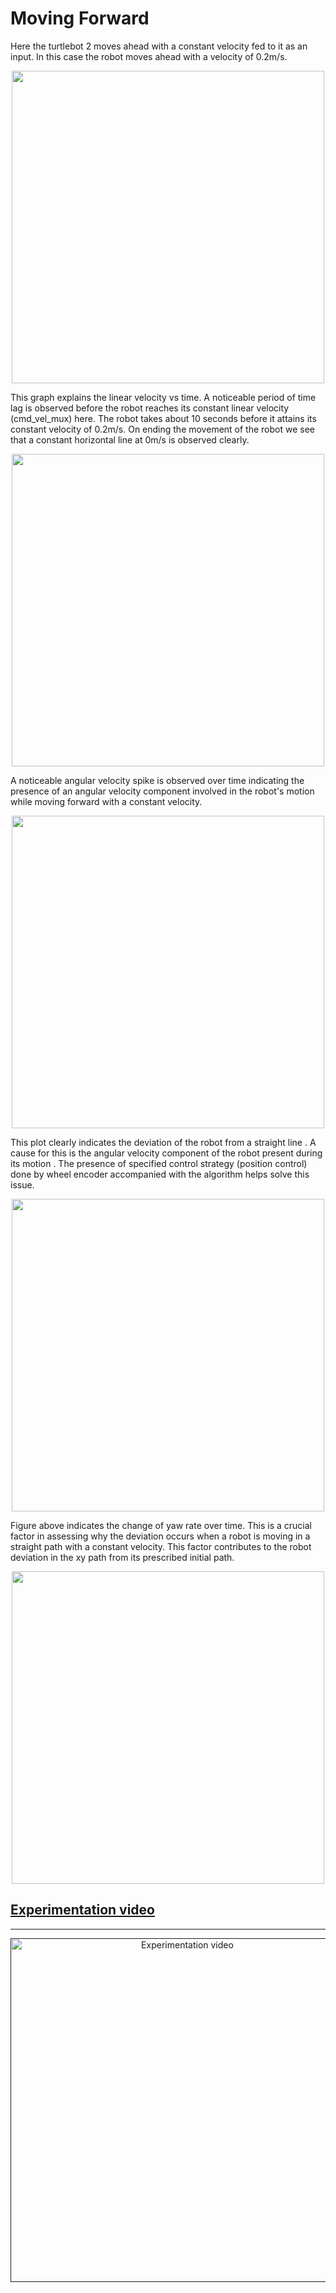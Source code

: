 # Moving Forward
Here the turtlebot 2 moves ahead with a constant velocity fed to it as an input. In this case the robot moves ahead with a velocity of 0.2m/s. 

<p align="center"><img width="500" src="https://user-images.githubusercontent.com/44544565/205492189-238595c8-9f4b-48d9-9597-963dd0b68ed6.png">
</p>
This graph explains the linear velocity vs time. A noticeable period of time lag is observed before the robot reaches its constant linear velocity (cmd_vel_mux) here. The robot takes about 10 seconds before it attains its constant velocity of 0.2m/s. On ending the movement of the robot we see that a constant horizontal line at 0m/s is observed clearly.

<p align="center"><img width="500" src="https://user-images.githubusercontent.com/44544565/205493656-7be0663f-7190-402d-a893-0160de2d90ad.PNG"</p>

A noticeable angular velocity spike is observed over time indicating the presence of an angular velocity component involved in the robot's motion while moving forward with a constant velocity.


<p align="center"><img width="500" src="https://user-images.githubusercontent.com/44544565/205493661-4ec01163-fd5f-4911-b329-67c956b41eee.PNG"</p>

This plot clearly indicates the deviation of the robot from a straight line . A cause for this is the angular velocity component of the robot present during its motion . The presence of specified control strategy (position control) done by wheel encoder accompanied with the algorithm helps solve this issue.

<p align="center"><img width="500" src="https://user-images.githubusercontent.com/44544565/205493665-3640c1e1-7782-4779-95c4-4b0a4a1aa406.PNG"</p>

Figure above indicates the change of yaw rate over time. This is a crucial factor in assessing why the deviation occurs when a robot is moving in a straight path with a constant velocity. This factor contributes to the robot deviation in the xy path from its prescribed initial path.

<p align="center"><img width="500" src="https://user-images.githubusercontent.com/44544565/205493621-3c3489d1-2fcf-4962-aa76-72143494bae8.PNG"</p>


## [Experimentation video]()
-----------------------------------------------------------------------

<div align="center">
  <a href=""> <img width="550" src="https://user-images.githubusercontent.com/44544565/205532435-c13a20d1-0f8c-4af3-a369-5089b18bb3bd.png" alt="Experimentation video"></a>
</div>

